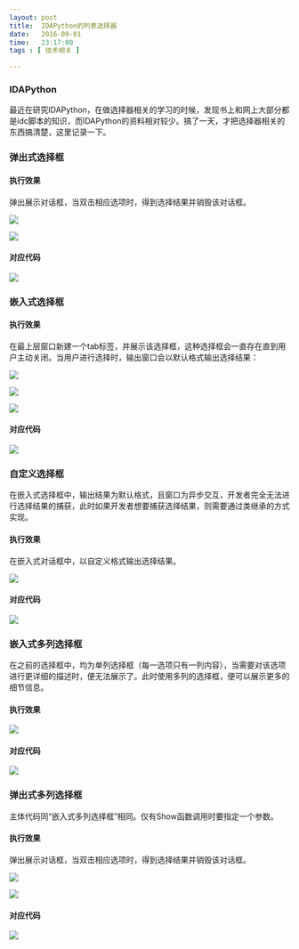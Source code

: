 ```yaml
--- 
layout: post
title:  IDAPython的列表选择器
date:   2016-09-01
time:   23:17:00
tags : [ 技术相关 ]

---
```


### IDAPython

最近在研究IDAPython，在做选择器相关的学习的时候，发现书上和网上大部分都是idc脚本的知识，而IDAPython的资料相对较少。搞了一天，才把选择器相关的东西搞清楚，这里记录一下。

### 弹出式选择框

#### 执行效果

弹出展示对话框，当双击相应选项时，得到选择结果并销毁该对话框。

![](http://rootkiter.com/images/2016_09_01_23_08/1.png)

![](http://rootkiter.com/images/2016_09_01_23_08/2.png)


#### 对应代码

![](http://rootkiter.com/images/2016_09_01_23_08/3.png)


### 嵌入式选择框

#### 执行效果

在最上层窗口新建一个tab标签，并展示该选择框，这种选择框会一直存在直到用户主动关闭。当用户进行选择时，输出窗口会以默认格式输出选择结果：  

![](http://rootkiter.com/images/2016_09_01_23_08/4.png)

![](http://rootkiter.com/images/2016_09_01_23_08/5.png)

![](http://rootkiter.com/images/2016_09_01_23_08/6.png)

#### 对应代码

![](http://rootkiter.com/images/2016_09_01_23_08/7.png)

### 自定义选择框在嵌入式选择框中，输出结果为默认格式，且窗口为异步交互，开发者完全无法进行选择结果的捕获，此时如果开发者想要捕获选择结果，则需要通过类继承的方式实现。
#### 执行效果

在嵌入式对话框中，以自定义格式输出选择结果。  

![](http://rootkiter.com/images/2016_09_01_23_08/8.png)

#### 对应代码

![](http://rootkiter.com/images/2016_09_01_23_08/9.png)

### 嵌入式多列选择框

在之前的选择框中，均为单列选择框（每一选项只有一列内容），当需要对该选项进行更详细的描述时，便无法展示了。此时使用多列的选择框，便可以展示更多的细节信息。

#### 执行效果


![](http://rootkiter.com/images/2016_09_01_23_08/10.png)

#### 对应代码

![](http://rootkiter.com/images/2016_09_01_23_08/11.png)

### 弹出式多列选择框主体代码同“嵌入式多列选择框”相同。仅有Show函数调用时要指定一个参数。#### 执行效果

弹出展示对话框，当双击相应选项时，得到选择结果并销毁该对话框。

![](http://rootkiter.com/images/2016_09_01_23_08/12.png)

![](http://rootkiter.com/images/2016_09_01_23_08/13.png)

#### 对应代码

![](http://rootkiter.com/images/2016_09_01_23_08/14.png)

